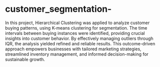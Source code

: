 # customer_segmentation-
In this project, Hierarchical Clustering was applied to analyze customer buying patterns, using K-means clustering for segmentation. The time intervals between buying instances were identified, providing crucial insights into customer behavior. By effectively managing outliers through IQR, the analysis yielded refined and reliable results. This outcome-driven approach empowers businesses with tailored marketing strategies, streamlined inventory management, and informed decision-making for sustainable growth.
